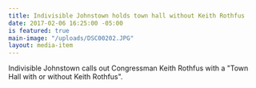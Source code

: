 ```yaml
---
title: Indivisible Johnstown holds town hall without Keith Rothfus
date: 2017-02-06 16:25:00 -05:00
is featured: true
main-image: "/uploads/DSC00202.JPG"
layout: media-item
---
```


Indivisible Johnstown calls out Congressman Keith Rothfus with a "Town Hall with or without Keith Rothfus".